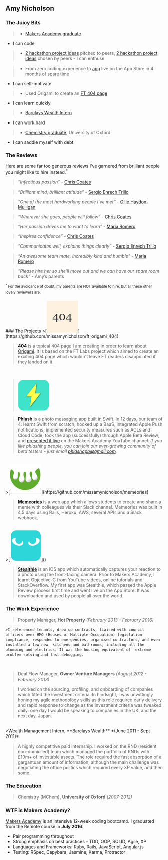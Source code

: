 Amy Nicholson
---


### The Juicy Bits

>* [Makers Academy graduate](#makers)
  - I can code


>* [2 hackathon project ideas](#projects) pitched to peers, [2 hackathon project ideas](#projects) chosen by peers
    - I can enthuse


>* From zero coding experience to [app](#stealthie) live on the App Store in 4 months of spare time
  - I can self-motivate


>* Used Origami to create an [FT 404 page](#404)
 - I can learn quickly


>* [Barclays Wealth Intern](#work)
  - I can work hard


>* [Chemistry graduate](#education), University of Oxford
  - I can saddle myself with debt




### The Reviews

Here are some far too generous reviews I've garnered from brilliant people you might like to hire instead.<sup>*</sup>


>*“Infectious passion”* - [Chris Coates](https://github.com/chriscoates)

>*“Brilliant mind, brilliant attitude”* - [Sergio Enrech Trillo](https://github.com/tigretoncio)

>*“One of the most hardworking people I’ve met”* - [Ollie Haydon-Mulligan](https://github.com/ollieh-m)

>*“Wherever she goes, people will follow”* - [Chris Coates](https://github.com/chriscoates)

>*“Her passion drives me to want to learn”* - [Maria Romero](https://github.com/MariaRomero)

>*“Inspires confidence”* - [Chris Coates](https://github.com/chriscoates)

>*“Communicates well, explains things clearly”* - [Sergio Enrech Trillo](https://github.com/tigretoncio)

>*“An awesome team mate, incredibly kind and humble”* - [Maria Romero](https://github.com/MariaRomero)

>*“Please hire her so she’ll move out and we can have our spare room back”* - Amy’s parents


<sup><sup>*</sup> For the avoidance of doubt, my parents are NOT available to hire, but all these other lovely reviewers are.</sup>

<a name="projects">
### The Projects</a>

<a name="404">
>[<img src="/images/ft404_icon.png" width="100">](https://github.com/missamynicholson/ft_origami_404)</a>

>**[404](https://github.com/missamynicholson/ft_origami_404)** is a topical 404 page I am creating in order to learn about [Origami](http://origami.ft.com). It is based on the FT Labs project which aimed to create an exciting 404 page which wouldn't leave FT readers disappointed if they landed on it.

<br>

>[<img src="/images/phlash_icon.png" width="100">](https://github.com/missamynicholson/phlash)

>**[Phlash](https://github.com/missamynicholson/phlash)** is a photo messaging app built in Swift. In 12 days, our team of 4: learnt Swift from scratch; hooked up a BaaS; integrated Apple Push notifications; implemented security measures such as ACLs and Cloud Code; took the app (successfully) through Apple Beta Review; and [presented it live](https://www.youtube.com/watch?v=HKXFheulB-8) on the Makers Academy YouTube channel. *If you like phlashing people, you can join our ever-growing community of beta testers - just email phlashapp@gmail.com.*

<br>
>[<img src="/images/memeories_icon.png" width="100">](https://github.com/missamynicholson/memeories)

>**[Memeories](https://github.com/missamynicholson/memeories)** is a web app which allows students to create and share a meme with colleagues via their Slack channel. Memeories was built in 4.5 days using Rails, Heroku, AWS, several APIs and a Slack webhook.

<br>
<a name="stealthie">
>[<img src="/images/stealthie_icon.png" width="100">]()</a>

>**[Stealthie]()** is an iOS app which automatically captures your reaction to a photo using the front-facing camera. Prior to Makers Academy, I learnt Objective-C from YouTube videos, online tutorials and StackOverflow. My first app was Stealthie, which passed the Apple Review process first time and went live on the App Store. It was downloaded and used by people all over the world.


### The Work Experience<a name="work"></a>

>Property Manager, **Hot Property** *(February 2013 - February 2016)*

    >I referenced tenants, drew up contracts, liaised with council officers over HMO (Houses of Multiple Occupation) legislation compliance, responded to emergencies, organised contractors, and even installed a few new  kitchens and bathrooms, including all the plumbing and electrics. It was the housing equivalent of  extreme problem solving and fast debugging.
<Br>


>Deal Flow Manager, **Owner Venture Managers** *(August 2012 - February 2013)*

  >I worked on the sourcing, profiling, and onboarding of companies which fitted the investment criteria. In hindsight, I was unwittingly honing my agile methodology skills as this role required early delivery and rapid response to change as the investment criteria was tweaked daily: one day I would be speaking to companies in the UK, and the next day, Japan.
<Br>
>Wealth Management Intern, **Barclays Wealth** *(June 2011 - Sept 2011)*

  >A highly competitive paid internship. I worked on the RND (resident non-domiciled) team which managed the portfolio of RNDs with £10m+ of investable assets. The role required the fast absorption of a gargantuan amount of information, although the main challenge was negotiating the office politics which required every XP value, and then some.



### The Education<a name="education"></a>
>Chemistry (MChem), **University of Oxford** *(2007-2012)*

### WTF is Makers Academy?<a name="makers"></a>

[Makers Academy](http://www.makersacademy.com) is an intensive 12-week coding bootcamp. I graduated from the Remote course in **July 2016**.

- Pair programming throughout
- Strong emphasis on best practices - TDD, OOP, SOLID, Agile, XP
- Languages and Frameworks: Ruby, Rails, JavaScript, Angular.js
- Testing: RSpec, Capybara, Jasmine, Karma, Protractor
